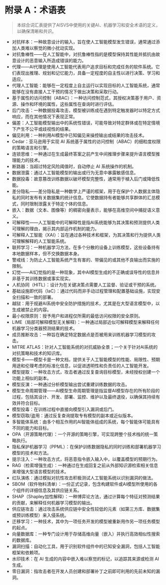 # 附录 A：术语表

>本综合词汇表提供了AISVS中使用的关键AI、机器学习和安全术语的定义，以确保清晰和共识。

* 对抗样本：一种故意设计的输入，旨在使人工智能模型发生错误，通常通过添加人类难以察觉的微小扰动实现。
  ​
* 对抗鲁棒性——在人工智能中，对抗鲁棒性指的是模型保持其性能并抵抗由故意设计的恶意输入所造成错误的能力。
  ​
* 代理——AI代理是使用人工智能代表用户追求目标和完成任务的软件系统。它们表现出推理、规划和记忆能力，具备一定程度的自主性以进行决策、学习和适应。
  ​
* 代理人工智能：能够在一定程度上自主运行以实现目标的人工智能系统，通常能够在没有直接人工干预的情况下做出决策和采取行动。
  ​
* 基于属性的访问控制（ABAC）：一种访问控制范式，其授权决策基于用户、资源、操作和环境的属性，这些属性在查询时进行评估。
  ​
* 后门攻击：一种数据投毒攻击，模型被训练成在遇到特定触发器时以特定方式响应，而在其他情况下表现正常。
  ​
* 偏差：人工智能模型输出中的系统性错误，可能导致对特定群体或在特定情境下产生不公平或歧视性的结果。
  ​
* 偏见利用：一种利用AI模型中已知偏见来操控输出或结果的攻击技术。
  ​
* Cedar：亚马逊用于实现 AI 系统基于属性的访问控制（ABAC）的细粒度权限的策略语言和引擎。
  ​
* 连锁思维：一种通过在生成最终答案之前产生中间推理步骤来提升语言模型推理能力的技术。
  ​
* 断路器：当超过特定风险阈值时，自动停止 AI 系统操作的机制。
  ​
* 数据泄露：通过人工智能模型的输出或行为无意中暴露敏感信息。
  ​
* 数据投毒：故意篡改训练数据以破坏模型完整性，通常用于植入后门或降低性能。
  ​
* 差分隐私——差分隐私是一种数学上严谨的框架，用于在保护个人数据主体隐私的同时发布有关数据集的统计信息。它使数据持有者能够共享群体的汇总模式，同时限制泄露关于特定个体的信息。
  ​
* 嵌入：数据（文本、图像等）的稠密向量表示，能够在高维空间中捕捉语义意义。
  ​
* 可解释性——人工智能中的可解释性是指AI系统能够为其决策和预测提供人类可理解的理由，揭示其内部运作机制的能力。
  ​
* 可解释人工智能（XAI）：旨在通过各种技术和框架，为其决策和行为提供人类可理解解释的人工智能系统。
  ​
* 联邦学习：一种机器学习方法，在多个分散的设备上训练模型，这些设备持有本地数据样本，但不交换数据本身。
  ​
* 警戒线：为防止人工智能系统产生有害的、带偏见的或其他不良输出而实施的限制。
  ​
* 幻觉——AI幻觉指的是一种现象，其中AI模型生成的不正确或误导性的信息并非基于其训练数据或事实现实。
  ​
* 人机协同（HITL）：设计为在关键决策点需要人工监督、验证或干预的系统。
  ​
* 基础设施即代码（IaC）：通过代码而非手动过程管理和配置基础设施，实现安全扫描和一致的部署。
  ​
* 越狱：用于规避AI系统中安全防护措施的技术，尤其是在大型语言模型中，以生成被禁止的内容。
  ​
* 最小权限原则：授予用户和进程仅所需的最低访问权限的安全原则。
  ​
* LIME（局部可解释模型无关解释）：一种通过局部近似可解释模型来解释任何机器学习分类器预测结果的技术。
  ​
* 成员推断攻击：一种旨在确定特定数据点是否被用来训练机器学习模型的攻击。
  ​
* MITRE ATLAS：针对人工智能系统的对抗威胁全景；一个关于针对AI系统的对抗策略和技术的知识库。
  ​
* 模型卡——模型卡是一种文档，提供关于人工智能模型的性能、局限性、预期用途和伦理考虑的标准化信息，以促进透明性和负责任的人工智能开发。
  ​
* 模型提取：一种攻击方式，攻击者通过反复查询目标模型，未经授权创建一个功能上相似的副本。
  ​
* 模型反演：一种通过分析模型输出尝试重建训练数据的攻击。
  ​
* 模型生命周期管理——AI模型生命周期管理是指监督AI模型存在的所有阶段的过程，包括其设计、开发、部署、监控、维护以及最终退役，以确保其持续有效并符合目标。
  ​
* 模型投毒：在训练过程中直接向模型引入漏洞或后门。
  ​
* 模型窃取/盗用：通过反复查询提取专有模型的副本或近似版本。
  ​
* 多智能体系统：由多个相互作用的AI智能体组成的系统，每个智能体可能具有不同的能力和目标。
  ​
* OPA（开源策略代理）：一个开源的策略引擎，可实现跨整个技术栈的统一策略执行。
  ​
* 隐私保护机器学习（PPML）：在保护训练数据隐私的同时训练和部署机器学习模型的技术和方法。
  ​
* 提示注入：一种攻击方式，将恶意指令嵌入输入中，以覆盖模型的预期行为。
  ​
* RAG（检索增强生成）：一种通过在生成回复之前从外部知识源检索相关信息来增强大型语言模型的技术。
  ​
* 红队演练：通过模拟对抗性攻击积极测试人工智能系统以识别漏洞的做法。
  ​
* SBOM（软件物料清单）：一份正式记录，包含构建软件或AI模型所使用的各个组件的详细信息及其供应链关系。
  ​
* SHAP（Shapley加性解释）：一种博弈论方法，通过计算每个特征对预测结果的贡献，来解释任何机器学习模型的输出。
  ​
* 供应链攻击：通过攻击系统供应链中安全性较低的元素（如第三方库、数据集或预训练模型）来入侵系统。
  ​
* 迁移学习：一种技术，其中为一项任务开发的模型被重新用作另一项任务模型的起点。
  ​
* 向量数据库：一种专门设计用于存储高维向量（嵌入）并执行高效相似性搜索的数据库。
  ​
* 漏洞扫描：自动化工具，用于识别软件组件中的已知安全漏洞，包括人工智能框架和依赖项。
  ​
* 水印技术：在 AI 生成的内容中嵌入难以察觉的标记，以追踪其来源或检测 AI 生成。
  ​
* 零日漏洞：指攻击者在开发人员创建和部署补丁之前即可利用的先前未知的漏洞。

